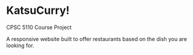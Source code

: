 # KatsuCurry!

CPSC 5110 Course Project

A responsive website built to offer restaurants based on the dish you are looking for.
